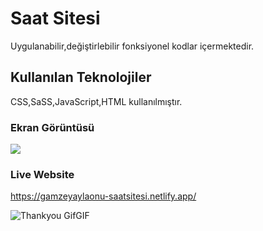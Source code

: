 ﻿<h1> Saat Sitesi </h1>

Uygulanabilir,değiştirlebilir fonksiyonel kodlar içermektedir.


<h2> Kullanılan Teknolojiler </h2>

CSS,SaSS,JavaScript,HTML kullanılmıştır.

<h3> Ekran Görüntüsü </h3>

![](<ezgif.com-video-to-gif (1).gif>)


<h3> Live Website </h3>

https://gamzeyaylaonu-saatsitesi.netlify.app/


![Thankyou GifGIF](https://github.com/gamzeyaylaonu/SaatSitesi-Projem/assets/135466558/c00bff47-df54-4618-a1f4-b36fa99084f7)

